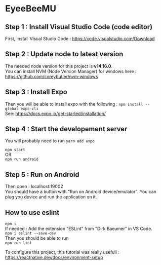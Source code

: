# EyeeBeeMU

## Step 1 : Install Visual Studio Code (code editor)

First, install Visual Studio Code : https://code.visualstudio.com/Download 

## Step 2 : Update node to latest version  

The needed node version for this project is **v14.16.0**.  
You can install NVM (Node Version Manager) for windows here : https://github.com/coreybutler/nvm-windows  

## Step 3 : Install Expo  

Then you will be able to install expo with the following : ```npm install --global expo-cli```  
See: https://docs.expo.io/get-started/installation/  

## Step 4 : Start the developement server

You will probably need to run
```yarn add expo``` 

```npm start```  
OR  
```npm run android```  

## Step 5 : Run on Android

Then open : localhost:19002  
You should have a button with "Run on Android device/emulator". You can plug you device and run the application on it. 

## How to use eslint

```npm i```  
If needed : Add the extension "ESLint" from "Dirk Baeumer" in VS Code.  
```npm i eslint --save-dev```  
Then you should be able to run  
```npm run lint```  

To configure this project, this tutorial was really usefull :  
https://reactnative.dev/docs/environment-setup  



